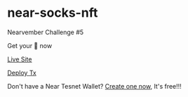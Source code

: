 near-socks-nft
==================
Nearvember Challenge #5 

Get your 🧦 now

[Live Site](https://near-socks.netlify.app/)

[Deploy Tx](https://explorer.testnet.near.org/transactions/GHGFA1T2ZHVdxppT1QjBkdqwfE3Jhbyw6MMJ59JvzqrN)

Don't have a Near Tesnet Wallet? [Create one now](https://wallet.testnet.near.org/), It's free!!!
